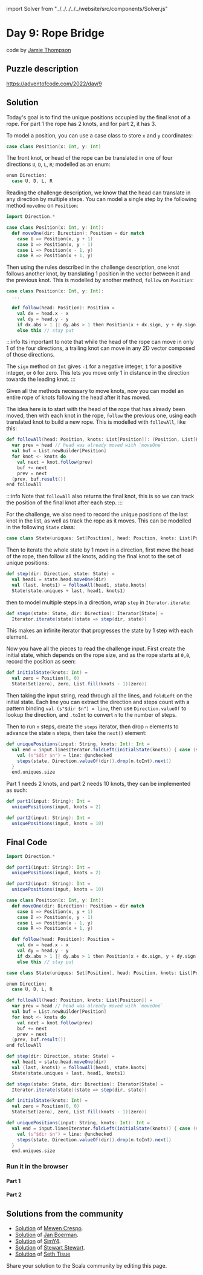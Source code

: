 import Solver from "../../../../../website/src/components/Solver.js"

# Day 9: Rope Bridge
code by [Jamie Thompson](https://twitter.com/bishabosha)

## Puzzle description

https://adventofcode.com/2022/day/9

## Solution

Today's goal is to find the unique positions occupied by the final knot of a rope. For part 1 the rope has 2 knots, and
for part 2, it has 3.

To model a position, you can use a case class to store `x` and `y` coordinates:
```scala
case class Position(x: Int, y: Int)
```

The front knot, or head of the rope can be translated in one of four directions `U`, `D`, `L`, `R`; modelled as an enum:
```scala
enum Direction:
  case U, D, L, R
```

Reading the challenge description, we know that the head can translate in any direction by multiple steps. You can
model a single step by the following method `moveOne` on `Position`:

```scala
import Direction.*

case class Position(x: Int, y: Int):
  def moveOne(dir: Direction): Position = dir match
    case U => Position(x, y + 1)
    case D => Position(x, y - 1)
    case L => Position(x - 1, y)
    case R => Position(x + 1, y)
```

Then using the rules described in the challenge description, one knot follows another knot, by translating 1 position
in the vector between it and the previous knot. This is modelled by another method, `follow` on `Position`:

```scala
case class Position(x: Int, y: Int):
  ...

  def follow(head: Position): Position =
    val dx = head.x - x
    val dy = head.y - y
    if dx.abs > 1 || dy.abs > 1 then Position(x + dx.sign, y + dy.sign) // follow the head
    else this // stay put
```

:::info
Its important to note that while the head of the rope can move in only 1 of the four directions, a trailing knot can
move in any 2D vector composed of those directions.

The `sign` method on `Int` gives `-1` for a negative integer, `1` for a positive integer, or `0` for zero. This
lets you move only 1 in distance in the direction towards the leading knot.
:::

Given all the methods necessary to move knots, now you can model an entire rope of knots following the head after it
has moved.

The idea here is to start with the head of the rope that has already been moved,
then with each knot in the rope, `follow` the previous one, using each translated knot to build a new rope.
This is modelled with `followAll`, like this:
```scala
def followAll(head: Position, knots: List[Position]): (Position, List[Position]) =
  var prev = head // head was already moved with `moveOne`
  val buf = List.newBuilder[Position]
  for knot <- knots do
    val next = knot.follow(prev)
    buf += next
    prev = next
  (prev, buf.result())
end followAll
```

:::info
Note that `followAll` also returns the final knot, this is so we can track the position of the final knot after each
step.
:::

For the challenge, we also need to record the unique positions of the last knot in the list, as well as track the rope
as it moves. This can be modelled in the following `State` class:

```scala
case class State(uniques: Set[Position], head: Position, knots: List[Position])
```

Then to iterate the whole state by 1 move in a direction, first move the head of the rope, then follow all the knots,
adding the final knot to the set of unique positions:
```scala
def step(dir: Direction, state: State) =
  val head1 = state.head.moveOne(dir)
  val (last, knots1) = followAll(head1, state.knots)
  State(state.uniques + last, head1, knots1)
```

then to model multiple steps in a direction, wrap `step` in `Iterator.iterate`:
```scala
def steps(state: State, dir: Direction): Iterator[State] =
  Iterator.iterate(state)(state => step(dir, state))
```

This makes an infinite iterator that progresses the state by 1 step with each element.

Now you have all the pieces to read the challenge input.
First create the initial state, which depends on the rope size, and as the rope starts at `0,0`, record the position
as seen:
```scala
def initialState(knots: Int) =
  val zero = Position(0, 0)
  State(Set(zero), zero, List.fill(knots - 1)(zero))
```

Then taking the input string, read through all the lines, and `foldLeft` on the initial state.
Each line you can extract the direction and steps count with a pattern binding `val (s"$dir $n") = line`,
then use `Direction.valueOf` to lookup the direction, and `.toInt` to convert `n` to the number of steps.

Then to run `n` steps, create the `steps` iterator, then drop `n` elements to advance the state `n` steps,
then take the `next()` element:

```scala
def uniquePositions(input: String, knots: Int): Int =
  val end = input.linesIterator.foldLeft(initialState(knots)) { case (state, line) =>
    val (s"$dir $n") = line: @unchecked
    steps(state, Direction.valueOf(dir)).drop(n.toInt).next()
  }
  end.uniques.size
```

Part 1 needs 2 knots, and part 2 needs 10 knots, they can be implemented as such:
```scala
def part1(input: String): Int =
  uniquePositions(input, knots = 2)

def part2(input: String): Int =
  uniquePositions(input, knots = 10)
```

## Final Code
```scala
import Direction.*

def part1(input: String): Int =
  uniquePositions(input, knots = 2)

def part2(input: String): Int =
  uniquePositions(input, knots = 10)

case class Position(x: Int, y: Int):
  def moveOne(dir: Direction): Position = dir match
    case U => Position(x, y + 1)
    case D => Position(x, y - 1)
    case L => Position(x - 1, y)
    case R => Position(x + 1, y)

  def follow(head: Position): Position =
    val dx = head.x - x
    val dy = head.y - y
    if dx.abs > 1 || dy.abs > 1 then Position(x + dx.sign, y + dy.sign) // follow the head
    else this // stay put

case class State(uniques: Set[Position], head: Position, knots: List[Position])

enum Direction:
  case U, D, L, R

def followAll(head: Position, knots: List[Position]) =
  var prev = head // head was already moved with `moveOne`
  val buf = List.newBuilder[Position]
  for knot <- knots do
    val next = knot.follow(prev)
    buf += next
    prev = next
  (prev, buf.result())
end followAll

def step(dir: Direction, state: State) =
  val head1 = state.head.moveOne(dir)
  val (last, knots1) = followAll(head1, state.knots)
  State(state.uniques + last, head1, knots1)

def steps(state: State, dir: Direction): Iterator[State] =
  Iterator.iterate(state)(state => step(dir, state))

def initialState(knots: Int) =
  val zero = Position(0, 0)
  State(Set(zero), zero, List.fill(knots - 1)(zero))

def uniquePositions(input: String, knots: Int): Int =
  val end = input.linesIterator.foldLeft(initialState(knots)) { case (state, line) =>
    val (s"$dir $n") = line: @unchecked
    steps(state, Direction.valueOf(dir)).drop(n.toInt).next()
  }
  end.uniques.size
```

### Run it in the browser

#### Part 1

<Solver puzzle="day09-part1" year="2022"/>

#### Part 2

<Solver puzzle="day09-part2" year="2022"/>

## Solutions from the community

- [Solution](https://github.com/MewenCrespo/Advent-Of-Code/blob/main/src/adventofcode/year2022/Day9.scala) of [Mewen Crespo](https://github.com/MewenCrespo).
- [Solution](https://github.com/Jannyboy11/AdventOfCode2022/blob/master/src/main/scala/day09/Day09.scala) of [Jan Boerman](https://twitter.com/JanBoerman95).
- [Solution](https://github.com/SimY4/advent-of-code-scala/blob/master/src/main/scala/aoc/y2022/Day9.scala) of [SimY4](https://twitter.com/actinglikecrazy).
- [Solution](https://github.com/stewSquared/advent-of-code-scala/blob/master/src/main/scala/2022/Day09.worksheet.sc) of [Stewart Stewart](https://twitter.com/stewSqrd).
- [Solution](https://github.com/SethTisue/adventofcode/blob/main/2022/src/test/scala/Day09.scala) of [Seth Tisue](https://github.com/SethTisue)

Share your solution to the Scala community by editing this page.
